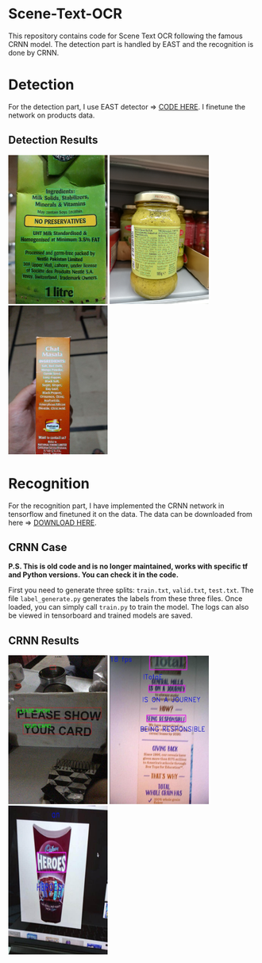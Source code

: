 # Scene-Text-OCR
This repository contains code for Scene Text OCR following the famous CRNN model. The detection part is handled by EAST and the recognition is done by CRNN.

# Detection

For the detection part, I use EAST detector => <a href="https://github.com/argman/EAST">CODE HERE</a>. I finetune the network on products data.

## Detection Results

<p float="left">
  <img src="/imgs/4.jpg" height="300" width="200" />
  <img src="/imgs/5.jpg" height="300" width="200" /> 
  <img src="/imgs/6.jpg" height="300" width="200" />
</p>

# Recognition

For the recognition part, I have implemented the CRNN network in tensorflow and finetuned it on the data. The data can be downloaded from here => <a href="https://drive.google.com/file/d/1NPF1OSsaak7oUr7Hz-w9mZj0ePLzqqPz/view?usp=sharing">DOWNLOAD HERE</a>.

## CRNN Case
<strong>P.S. This is old code and is no longer maintained, works with specific tf and Python versions. You can check it in the code.</strong>

First you need to generate three splits: ```train.txt```, ```valid.txt```, ```test.txt```. 
The file ```label_generate.py``` generates the labels from these three files. Once loaded, you can simply call ```train.py``` to train the model.
The logs can also be viewed in tensorboard and trained models are saved.

## CRNN Results

<p float="left">
  <img src="/imgs/1.jpg" height="300" width="200" />
  <img src="/imgs/2.png" height="300" width="200" /> 
  <img src="/imgs/3.png" height="300" width="200" />
</p>
